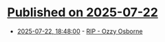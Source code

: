 # [Published on 2025-07-22](index.md)

* [2025-07-22, 18:48:00](https://soylentnews.org/article.pl?sid=25/07/22/1846202&from=rss) - [RIP - Ozzy Osborne](https://soylentnews.org/article.pl?sid=25/07/22/1846202&from=rss)
